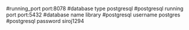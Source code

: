 #running_port
port:8078
#database type
postgresql
#postgresql running port
port:5432
#database name
library
#postgresql username
postgres
#postgresql password
siroj1294
